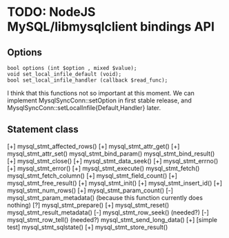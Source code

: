 TODO: NodeJS MySQL/libmysqlclient bindings API
==============================================

Options
-------

    bool options (int $option , mixed $value);
    void set_local_infile_default (void);
    bool set_local_infile_handler (callback $read_func);

I think that this functions not so important at this moment.
We can implement MysqlSyncConn::setOption in first stable release,
and MysqlSyncConn::setLocalInfile{Default,Handler} later.

Statement class
---------------

[+] mysql_stmt_affected_rows()
[+] mysql_stmt_attr_get()
[+] mysql_stmt_attr_set()
mysql_stmt_bind_param()
mysql_stmt_bind_result()
[+] mysql_stmt_close()
[+] mysql_stmt_data_seek()
[+] mysql_stmt_errno()
[+] mysql_stmt_error()
[+] mysql_stmt_execute()
mysql_stmt_fetch()
mysql_stmt_fetch_column()
[+] mysql_stmt_field_count()
[+] mysql_stmt_free_result()
[+] mysql_stmt_init()
[+] mysql_stmt_insert_id()
[+] mysql_stmt_num_rows()
[+] mysql_stmt_param_count()
[-] mysql_stmt_param_metadata() (because this function currently does nothing)
[?] mysql_stmt_prepare()
[+] mysql_stmt_reset()
mysql_stmt_result_metadata()
[-] mysql_stmt_row_seek() (needed?)
[-] mysql_stmt_row_tell() (needed?)
mysql_stmt_send_long_data()
[+] [simple test] mysql_stmt_sqlstate()
[+] mysql_stmt_store_result()

